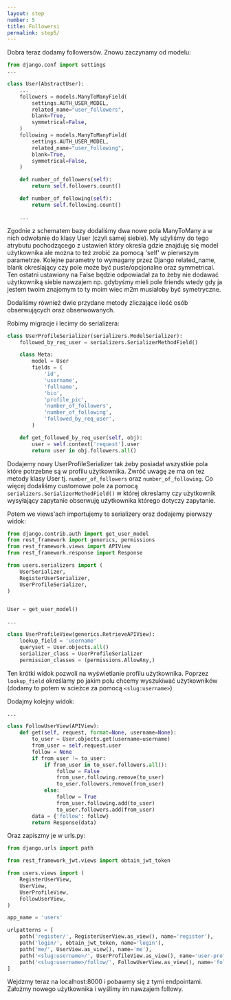 ```yaml
---
layout: step
number: 5
title: Followersi
permalink: step5/
---
```


Dobra teraz dodamy followersów. Znowu zaczynamy od modelu: 

```python
from django.conf import settings
...

class User(AbstractUser):
    ...
    followers = models.ManyToManyField(
        settings.AUTH_USER_MODEL,
        related_name="user_followers",
        blank=True,
        symmetrical=False,
    )
    following = models.ManyToManyField(
        settings.AUTH_USER_MODEL,
        related_name="user_following",
        blank=True,
        symmetrical=False,
    )

    def number_of_followers(self):
        return self.followers.count()

    def number_of_following(self):
        return self.following.count()

    ...
```

Zgodnie z schematem bazy dodaliśmy dwa nowe pola ManyToMany a w nich odwołanie do klasy User (czyli samej siebie). My użyliśmy do tego atrybutu pochodzącego z ustawień który określa gdzie znajduję się model użytkownika ale można to też zrobić za pomocą 'self' w pierwszym parametrze. Kolejne parametry to wymagany przez Django related_name, blank określający czy pole może być puste/opcjonalne oraz symmetrical. Ten ostatni ustawiony na False będzie odpowiadał za to żeby nie dodawać użytkowniką siebie nawzajem np. gdybyśmy mieli pole friends wtedy gdy ja jestem twoim znajomym to ty moim wiec m2m musiałoby być symetryczne.

Dodaliśmy również dwie przydane metody zliczające ilość osób obserwujących oraz obserwowanych.

Robimy migracje i lecimy do serializera:

```python
class UserProfileSerializer(serializers.ModelSerializer):
    followed_by_req_user = serializers.SerializerMethodField()

    class Meta:
        model = User
        fields = (
            'id',
            'username',
            'fullname',
            'bio',
            'profile_pic',
            'number_of_followers',
            'number_of_following',
            'followed_by_req_user',
        )

    def get_followed_by_req_user(self, obj):
        user = self.context['request'].user
        return user in obj.followers.all()
```

Dodajemy nowy UserProfileSerializer tak żeby posiadał wszystkie pola które potrzebne są w profilu użytkownika. Zwróć uwagę ze ma on tez metody klasy User tj. `number_of_followers` oraz `number_of_following`. Co więcej dodaliśmy customowe pole za pomocą `serializers.SerializerMethodField()` w której okreslamy czy użytkownik wysyłający zapytanie obserwuję użytkownika którego dotyczy zapytanie.

Potem we views'ach importujemy te serializery oraz dodajemy pierwszy widok:

```python
from django.contrib.auth import get_user_model
from rest_framework import generics, permissions
from rest_framework.views import APIView
from rest_framework.response import Response

from users.serializers import (
    UserSerializer,
    RegisterUserSerializer,
    UserProfileSerializer,
)


User = get_user_model()

...

class UserProfileView(generics.RetrieveAPIView):
    lookup_field = 'username'
    queryset = User.objects.all()
    serializer_class = UserProfileSerializer
    permission_classes = (permissions.AllowAny,)
```

Ten krótki widok pozwoli na wyświetlanie profilu użytkownika. Poprzez `lookup_field` określamy po jakim polu chcemy wyszukiwać użytkowników (dodamy to potem w scieżce za pomocą `<slug:username>`)


Dodajmy kolejny widok:

```python
...

class FollowUserView(APIView):
    def get(self, request, format=None, username=None):
        to_user = User.objects.get(username=username)
        from_user = self.request.user
        follow = None
        if from_user != to_user:
            if from_user in to_user.followers.all():
                follow = False
                from_user.following.remove(to_user)
                to_user.followers.remove(from_user)
            else:
                follow = True
                from_user.following.add(to_user)
                to_user.followers.add(from_user)
        data = {'follow': follow}
        return Response(data)
```

Oraz zapiszmy je w urls.py: 

```python
from django.urls import path

from rest_framework_jwt.views import obtain_jwt_token

from users.views import (
    RegisterUserView,
    UserView,
    UserProfileView,
    FollowUserView,
)

app_name = 'users'

urlpatterns = [
    path('register/', RegisterUserView.as_view(), name='register'),
    path('login/', obtain_jwt_token, name='login'),
    path('me/', UserView.as_view(), name='me'),
    path('<slug:username>/', UserProfileView.as_view(), name='user-profile'),
    path('<slug:username>/follow/', FollowUserView.as_view(), name='follow-user'),
]
```

Wejdzmy teraz na localhost:8000 i pobawmy się z tymi endpointami. Założmy nowego użytkownika i wyślimy im nawzajem followy.
